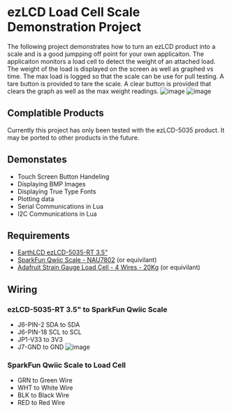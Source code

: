 # ezLCD Load Cell Scale Demonstration Project
The following project demonstrates how to turn an ezLCD product into a scale and is a good jumpping off point for your own applicaiton.  The applicaiton monitors a load cell to detect the weight of an attached load.  The weight of the load is displayed on the screen as well as graphed vs time.  The max load is logged so that the scale can be use for pull testing.  A tare button is provided to tare the scale.  A clear button is provided that clears the graph as well as the max weight readings.
![image](https://user-images.githubusercontent.com/198251/230446212-652fb365-034e-48d2-9957-a07fc63e6923.png)
![image](https://user-images.githubusercontent.com/198251/230446279-e6f0c82c-591b-4b8b-958b-fa490a113ad3.png)


## Complatible Products
Currently this project has only been tested with the ezLCD-5035 product.  It may be ported to other products in the future.

## Demonstates
- Touch Screen Button Handeling
- Displaying BMP Images
- Displaying True Type Fonts
- Plotting data
- Serial Communications in Lua
- I2C Communications in Lua

## Requirements
- [EarthLCD ezLCD-5035-RT 3.5"](https://earthlcd.com/products/ezlcd-5x)
- [SparkFun Qwiic Scale - NAU7802](https://www.sparkfun.com/products/15242) (or equivilant)
- [Adafruit Strain Gauge Load Cell - 4 Wires - 20Kg](https://www.adafruit.com/product/4543) (or equivilant)

## Wiring
### ezLCD-5035-RT 3.5" to SparkFun Qwiic Scale
- J6-PIN-2 SDA to SDA
- J6-PIN-18 SCL to SCL
- JP1-V33 to 3V3
- J7-GND to GND
![image](https://user-images.githubusercontent.com/198251/230446453-699fc975-bf5e-4b27-8ee6-d2c23858a368.png)

### SparkFun Qwiic Scale to Load Cell
- GRN to Green Wire
- WHT to White Wire
- BLK to Black Wire
- RED to Red Wire

